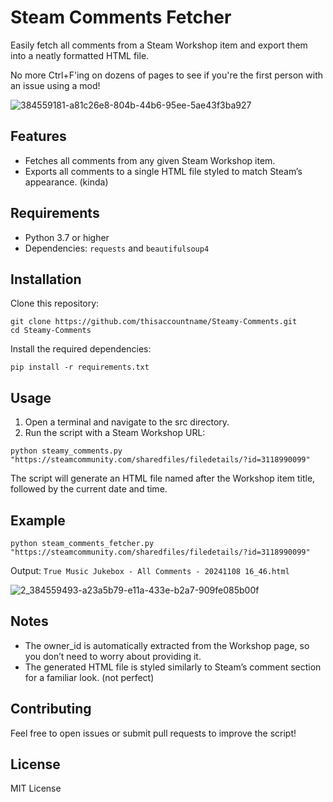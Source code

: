 # Steam Comments Fetcher

Easily fetch all comments from a Steam Workshop item and export them into a neatly formatted HTML file. 

No more Ctrl+F'ing on dozens of pages to see if you're the first person with an issue using a mod!

![384559181-a81c26e8-804b-44b6-95ee-5ae43f3ba927](https://github.com/user-attachments/assets/255adf7b-3082-4419-a8f9-8b1e6e65d662)

## Features
- Fetches all comments from any given Steam Workshop item.
- Exports all comments to a single HTML file styled to match Steam’s appearance. (kinda)

## Requirements
- Python 3.7 or higher
- Dependencies: `requests` and `beautifulsoup4`

## Installation
Clone this repository:

```
git clone https://github.com/thisaccountname/Steamy-Comments.git
cd Steamy-Comments
```
Install the required dependencies:
```
pip install -r requirements.txt
```
## Usage

1. Open a terminal and navigate to the src directory.
2. Run the script with a Steam Workshop URL:
```
python steamy_comments.py "https://steamcommunity.com/sharedfiles/filedetails/?id=3118990099"
```

The script will generate an HTML file named after the Workshop item title, followed by the current date and time.

## Example

```
python steam_comments_fetcher.py "https://steamcommunity.com/sharedfiles/filedetails/?id=3118990099"
```

Output: `True Music Jukebox - All Comments - 20241108 16_46.html`

![2_384559493-a23a5b79-e11a-433e-b2a7-909fe085b00f](https://github.com/user-attachments/assets/818b79c3-28ae-44d0-9553-4b14fcf74f6f)


## Notes

- The owner_id is automatically extracted from the Workshop page, so you don’t need to worry about providing it.
- The generated HTML file is styled similarly to Steam’s comment section for a familiar look. (not perfect)

## Contributing

Feel free to open issues or submit pull requests to improve the script!

## License

MIT License
